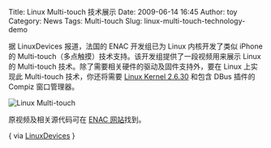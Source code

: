 Title: Linux Multi-touch 技术展示
Date: 2009-06-14 16:45
Author: toy
Category: News
Tags: Multi-touch
Slug: linux-multi-touch-technology-demo

据 LinuxDevices 报道，法国的 ENAC 开发组已为 Linux 内核开发了类似 iPhone
的 Multi-touch（多点触摸）技术支持。该开发组提供了一段视频用来展示 Linux
的 Multi-touch 技术。除了需要相关硬件的驱动及固件支持外，要在 Linux
上实现此 Multi-touch 技术，你还将需要 [Linux Kernel
2.6.30](http://linuxtoy.org/archives/linux-kernel-2630-is-out.html)
和包含 DBus 插件的 Compiz 窗口管理器。

![Linux
Multi-touch](http://i.linuxtoy.org/images/2009/06/enac\_multitouch\_demo.jpg)

原视频及相关源代码可在 [ENAC
网站](http://www.lii-enac.fr/en/projects/shareit/linux.html)找到。

{ via [LinuxDevices](http://www.linuxdevices.com/news/NS4426006481.html)
}
